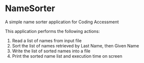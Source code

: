 # NameSorter
A simple name sorter application for Coding Accessment

This application performs the following actions:
1. Read a list of names from input file
2. Sort the list of names retrieved by Last Name, then Given Name
3. Write the list of sorted names into a file
4. Print the sorted name list and execution time on screen

